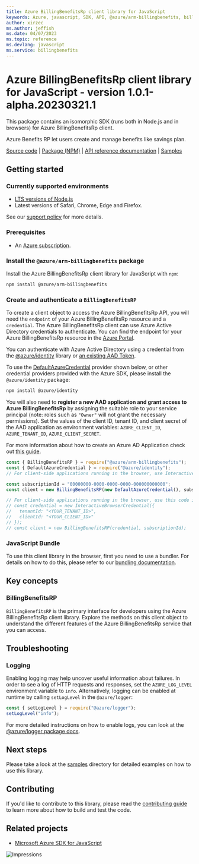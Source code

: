 ```yaml
---
title: Azure BillingBenefitsRp client library for JavaScript
keywords: Azure, javascript, SDK, API, @azure/arm-billingbenefits, billingbenefits
author: xirzec
ms.author: jeffish
ms.date: 04/07/2023
ms.topic: reference
ms.devlang: javascript
ms.service: billingbenefits
---
```

# Azure BillingBenefitsRp client library for JavaScript - version 1.0.1-alpha.20230321.1 


This package contains an isomorphic SDK (runs both in Node.js and in browsers) for Azure BillingBenefitsRp client.

Azure Benefits RP let users create and manage benefits like savings plan.

[Source code](https://github.com/Azure/azure-sdk-for-js/tree/main/sdk/billingbenefits/arm-billingbenefits) |
[Package (NPM)](https://www.npmjs.com/package/@azure/arm-billingbenefits) |
[API reference documentation](/javascript/api/@azure/arm-billingbenefits) |
[Samples](https://github.com/Azure-Samples/azure-samples-js-management)

## Getting started

### Currently supported environments

- [LTS versions of Node.js](https://github.com/nodejs/release#release-schedule)
- Latest versions of Safari, Chrome, Edge and Firefox.

See our [support policy](https://github.com/Azure/azure-sdk-for-js/blob/main/SUPPORT.md) for more details.

### Prerequisites

- An [Azure subscription][azure_sub].

### Install the `@azure/arm-billingbenefits` package

Install the Azure BillingBenefitsRp client library for JavaScript with `npm`:

```bash
npm install @azure/arm-billingbenefits
```

### Create and authenticate a `BillingBenefitsRP`

To create a client object to access the Azure BillingBenefitsRp API, you will need the `endpoint` of your Azure BillingBenefitsRp resource and a `credential`. The Azure BillingBenefitsRp client can use Azure Active Directory credentials to authenticate.
You can find the endpoint for your Azure BillingBenefitsRp resource in the [Azure Portal][azure_portal].

You can authenticate with Azure Active Directory using a credential from the [@azure/identity][azure_identity] library or [an existing AAD Token](https://github.com/Azure/azure-sdk-for-js/blob/master/sdk/identity/identity/samples/AzureIdentityExamples.md#authenticating-with-a-pre-fetched-access-token).

To use the [DefaultAzureCredential][defaultazurecredential] provider shown below, or other credential providers provided with the Azure SDK, please install the `@azure/identity` package:

```bash
npm install @azure/identity
```

You will also need to **register a new AAD application and grant access to Azure BillingBenefitsRp** by assigning the suitable role to your service principal (note: roles such as `"Owner"` will not grant the necessary permissions).
Set the values of the client ID, tenant ID, and client secret of the AAD application as environment variables: `AZURE_CLIENT_ID`, `AZURE_TENANT_ID`, `AZURE_CLIENT_SECRET`.

For more information about how to create an Azure AD Application check out [this guide](/azure/active-directory/develop/howto-create-service-principal-portal).

```javascript
const { BillingBenefitsRP } = require("@azure/arm-billingbenefits");
const { DefaultAzureCredential } = require("@azure/identity");
// For client-side applications running in the browser, use InteractiveBrowserCredential instead of DefaultAzureCredential. See https://aka.ms/azsdk/js/identity/examples for more details.

const subscriptionId = "00000000-0000-0000-0000-000000000000";
const client = new BillingBenefitsRP(new DefaultAzureCredential(), subscriptionId);

// For client-side applications running in the browser, use this code instead:
// const credential = new InteractiveBrowserCredential({
//   tenantId: "<YOUR_TENANT_ID>",
//   clientId: "<YOUR_CLIENT_ID>"
// });
// const client = new BillingBenefitsRP(credential, subscriptionId);
```


### JavaScript Bundle
To use this client library in the browser, first you need to use a bundler. For details on how to do this, please refer to our [bundling documentation](https://aka.ms/AzureSDKBundling).

## Key concepts

### BillingBenefitsRP

`BillingBenefitsRP` is the primary interface for developers using the Azure BillingBenefitsRp client library. Explore the methods on this client object to understand the different features of the Azure BillingBenefitsRp service that you can access.

## Troubleshooting

### Logging

Enabling logging may help uncover useful information about failures. In order to see a log of HTTP requests and responses, set the `AZURE_LOG_LEVEL` environment variable to `info`. Alternatively, logging can be enabled at runtime by calling `setLogLevel` in the `@azure/logger`:

```javascript
const { setLogLevel } = require("@azure/logger");
setLogLevel("info");
```

For more detailed instructions on how to enable logs, you can look at the [@azure/logger package docs](https://github.com/Azure/azure-sdk-for-js/tree/main/sdk/core/logger).

## Next steps

Please take a look at the [samples](https://github.com/Azure-Samples/azure-samples-js-management) directory for detailed examples on how to use this library.

## Contributing

If you'd like to contribute to this library, please read the [contributing guide](https://github.com/Azure/azure-sdk-for-js/blob/main/CONTRIBUTING.md) to learn more about how to build and test the code.

## Related projects

- [Microsoft Azure SDK for JavaScript](https://github.com/Azure/azure-sdk-for-js)

![Impressions](https://azure-sdk-impressions.azurewebsites.net/api/impressions/azure-sdk-for-js%2Fsdk%2Fbillingbenefits%2Farm-billingbenefits%2FREADME.png)

[azure_cli]: /cli/azure
[azure_sub]: https://azure.microsoft.com/free/
[azure_sub]: https://azure.microsoft.com/free/
[azure_portal]: https://portal.azure.com
[azure_identity]: https://github.com/Azure/azure-sdk-for-js/tree/main/sdk/identity/identity
[defaultazurecredential]: https://github.com/Azure/azure-sdk-for-js/tree/main/sdk/identity/identity#defaultazurecredential

